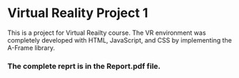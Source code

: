 # Virtual Reality Project 1

This is a project for Virtual Reailty course. The VR environment was completely developed with HTML, JavaScript, and CSS by implementing the A-Frame library.




### The complete reprt is in the Report.pdf file.




